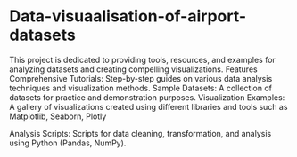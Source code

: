 # Data-visuaalisation-of-airport-datasets
This project is dedicated to providing tools, resources, and examples for analyzing datasets and creating compelling visualizations.  Features Comprehensive Tutorials: Step-by-step guides on various data analysis techniques and visualization methods.  Sample Datasets: A collection of datasets for practice and demonstration purposes.
Visualization Examples: A gallery of visualizations created using different libraries and tools such as Matplotlib, Seaborn, Plotly

Analysis Scripts: Scripts for data cleaning, transformation, and analysis using Python (Pandas, NumPy).

